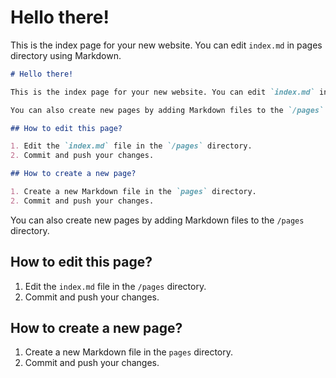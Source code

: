 # Hello there!

This is the index page for your new website. You can edit `index.md` in pages directory using Markdown.

```markdown
# Hello there!

This is the index page for your new website. You can edit `index.md` in pages directory using Markdown.

You can also create new pages by adding Markdown files to the `/pages` directory.

## How to edit this page?

1. Edit the `index.md` file in the `/pages` directory.
2. Commit and push your changes.

## How to create a new page?

1. Create a new Markdown file in the `pages` directory.
2. Commit and push your changes.
```

You can also create new pages by adding Markdown files to the `/pages` directory.

## How to edit this page?

1. Edit the `index.md` file in the `/pages` directory.
2. Commit and push your changes.

## How to create a new page?

1. Create a new Markdown file in the `pages` directory.
2. Commit and push your changes.
